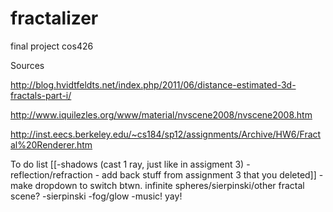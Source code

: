 # fractalizer
final project cos426


Sources

http://blog.hvidtfeldts.net/index.php/2011/06/distance-estimated-3d-fractals-part-i/

http://www.iquilezles.org/www/material/nvscene2008/nvscene2008.htm

http://inst.eecs.berkeley.edu/~cs184/sp12/assignments/Archive/HW6/Fractal%20Renderer.htm

To do list
[[-shadows (cast 1 ray, just like in assigment 3)
-reflection/refraction - add back stuff from assignment 3 that you deleted]]
-make dropdown to switch btwn. infinite spheres/sierpinski/other fractal scene?
-sierpinski
-fog/glow
-music! yay!
